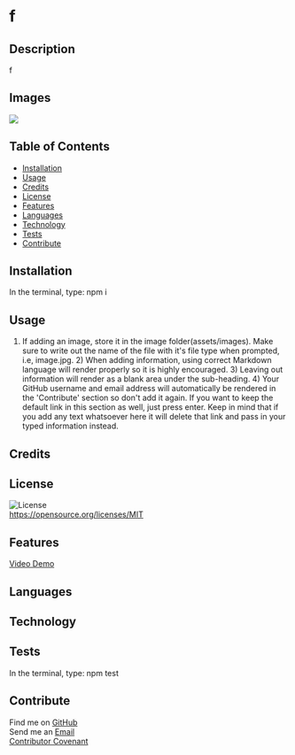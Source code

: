 
  # f

  ## **Description**
  f

  ## **Images**
  ![](assets/images/)
  
  ## **Table of Contents**
  
  * [Installation](#dependencies)
  * [Usage](#usage)
  * [Credits](#credits)
  * [License](#license)
  * [Features](#features)
  * [Languages](#languages)
  * [Technology](#technology)
  * [Tests](#tests)
  * [Contribute](#contribute)
  
  ## **Installation**
  In the terminal, type: npm i

  ## **Usage**
  1) If adding an image, store it in the image folder(assets/images). Make sure to write out the name of the file with it's file type when prompted, i.e, image.jpg. 2) When adding information, using correct Markdown language will render properly so it is highly encouraged. 3) Leaving out information will render as a blank area under the sub-heading. 4) Your GitHub username and email address will automatically be rendered in the 'Contribute' section so don't add it again. If you want to keep the default link in this section as well, just press enter. Keep in mind that if you add any text whatsoever here it will delete that link and pass in your typed information instead.

  ## **Credits**
  

  ## **License**
  ![License](https://img.shields.io/badge/License-MIT-orange?style=plastic&logo=appveyor.svg)
  <br>
  https://opensource.org/licenses/MIT
  <br>

  ## **Features**
  [Video Demo](https://drive.google.com/file/d/153XDhCs8-_psQP4W_oevHuNSxC1-nmUP/view)

  ## **Languages**
  

  ## **Technology**
  

  ## **Tests**
  In the terminal, type: npm test

  ## **Contribute**
  Find me on [GitHub](https://www.github.com/f)
  <br>
  Send me an [Email](mailto:f)
  <br>
  [Contributor Covenant](https://www.contributor-covenant.org/)
